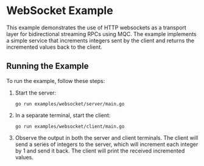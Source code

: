WebSocket Example
===================

This example demonstrates the use of HTTP websockets as a transport layer for bidirectional streaming RPCs using MQC. The example implements a simple service that increments integers sent by the client and returns the incremented values back to the client.

Running the Example
-------------------

To run the example, follow these steps:

1. Start the server:
   ```
   go run examples/websocket/server/main.go
   ```

2. In a separate terminal, start the client:
   ```
   go run examples/websocket/client/main.go
   ```

3. Observe the output in both the server and client terminals. The client will send a series of integers to the server, which will increment each integer by 1 and send it back. The client will print the received incremented values.
